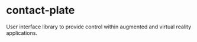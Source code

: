 contact-plate
=============

User interface library to provide control within augmented and virtual reality applications.
